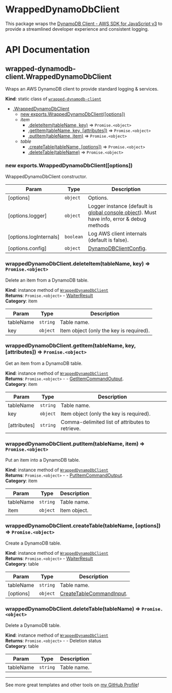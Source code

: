 # WrappedDynamoDbClient

This package wraps the [DynamoDB Client - AWS SDK for JavaScript v3](https://docs.aws.amazon.com/AWSJavaScriptSDK/v3/latest/clients/client-dynamodb/index.html) to provide a streamlined developer experience and consistent logging.

# API Documentation

  <a name="module_wrapped-dynamodb-client.WrappedDynamoDbClient"></a>

## wrapped-dynamodb-client.WrappedDynamoDbClient
Wraps an AWS DynamoDB client to provide standard logging & services.

**Kind**: static class of [<code>wrapped-dynamodb-client</code>](#module_wrapped-dynamodb-client)  

* [.WrappedDynamoDbClient](#module_wrapped-dynamodb-client.WrappedDynamoDbClient)
    * [new exports.WrappedDynamoDbClient([options])](#new_module_wrapped-dynamodb-client.WrappedDynamoDbClient_new)
    * _item_
        * [.deleteItem(tableName, key)](#module_wrapped-dynamodb-client.WrappedDynamoDbClient+deleteItem) ⇒ <code>Promise.&lt;object&gt;</code>
        * [.getItem(tableName, key, [attributes])](#module_wrapped-dynamodb-client.WrappedDynamoDbClient+getItem) ⇒ <code>Promise.&lt;object&gt;</code>
        * [.putItem(tableName, item)](#module_wrapped-dynamodb-client.WrappedDynamoDbClient+putItem) ⇒ <code>Promise.&lt;object&gt;</code>
    * _table_
        * [.createTable(tableName, [options])](#module_wrapped-dynamodb-client.WrappedDynamoDbClient+createTable) ⇒ <code>Promise.&lt;object&gt;</code>
        * [.deleteTable(tableName)](#module_wrapped-dynamodb-client.WrappedDynamoDbClient+deleteTable) ⇒ <code>Promise.&lt;object&gt;</code>

<a name="new_module_wrapped-dynamodb-client.WrappedDynamoDbClient_new"></a>

### new exports.WrappedDynamoDbClient([options])
WrappedDynamoDbClient constructor.


| Param | Type | Description |
| --- | --- | --- |
| [options] | <code>object</code> | Options. |
| [options.logger] | <code>object</code> | Logger instance (default is [global console object](https://nodejs.org/api/console.html#class-console)). Must have info, error & debug methods |
| [options.logInternals] | <code>boolean</code> | Log AWS client internals (default is false). |
| [options.config] | <code>object</code> | [DynamoDBClientConfig](https://docs.aws.amazon.com/AWSJavaScriptSDK/v3/latest/clients/client-dynamodb/interfaces/dynamodbclientconfig.html). |

<a name="module_wrapped-dynamodb-client.WrappedDynamoDbClient+deleteItem"></a>

### wrappedDynamoDbClient.deleteItem(tableName, key) ⇒ <code>Promise.&lt;object&gt;</code>
Delete an item from a DynamoDB table.

**Kind**: instance method of [<code>WrappedDynamoDbClient</code>](#module_wrapped-dynamodb-client.WrappedDynamoDbClient)  
**Returns**: <code>Promise.&lt;object&gt;</code> - [WaiterResult](https://docs.aws.amazon.com/AWSJavaScriptSDK/v3/latest/clients/client-dynamodb/globals.html#waiterresult)  
**Category**: item  

| Param | Type | Description |
| --- | --- | --- |
| tableName | <code>string</code> | Table name. |
| key | <code>object</code> | Item object (only the key is required). |

<a name="module_wrapped-dynamodb-client.WrappedDynamoDbClient+getItem"></a>

### wrappedDynamoDbClient.getItem(tableName, key, [attributes]) ⇒ <code>Promise.&lt;object&gt;</code>
Get an item from a DynamoDB table.

**Kind**: instance method of [<code>WrappedDynamoDbClient</code>](#module_wrapped-dynamodb-client.WrappedDynamoDbClient)  
**Returns**: <code>Promise.&lt;object&gt;</code> - - [GetItemCommandOutput](https://docs.aws.amazon.com/AWSJavaScriptSDK/v3/latest/clients/client-dynamodb/interfaces/getitemcommandoutput.html).  
**Category**: item  

| Param | Type | Description |
| --- | --- | --- |
| tableName | <code>string</code> | Table name. |
| key | <code>object</code> | Item object (only the key is required). |
| [attributes] | <code>string</code> | Comma-delimited list of attributes to retrieve. |

<a name="module_wrapped-dynamodb-client.WrappedDynamoDbClient+putItem"></a>

### wrappedDynamoDbClient.putItem(tableName, item) ⇒ <code>Promise.&lt;object&gt;</code>
Put an item into a DynamoDB table.

**Kind**: instance method of [<code>WrappedDynamoDbClient</code>](#module_wrapped-dynamodb-client.WrappedDynamoDbClient)  
**Returns**: <code>Promise.&lt;object&gt;</code> - - [PutItemCommandOutput](https://docs.aws.amazon.com/AWSJavaScriptSDK/v3/latest/clients/client-dynamodb/interfaces/putitemcommandoutput.html).  
**Category**: item  

| Param | Type | Description |
| --- | --- | --- |
| tableName | <code>string</code> | Table name. |
| item | <code>object</code> | Item object. |

<a name="module_wrapped-dynamodb-client.WrappedDynamoDbClient+createTable"></a>

### wrappedDynamoDbClient.createTable(tableName, [options]) ⇒ <code>Promise.&lt;object&gt;</code>
Create a DynamoDB table.

**Kind**: instance method of [<code>WrappedDynamoDbClient</code>](#module_wrapped-dynamodb-client.WrappedDynamoDbClient)  
**Returns**: <code>Promise.&lt;object&gt;</code> - [WaiterResult](https://docs.aws.amazon.com/AWSJavaScriptSDK/v3/latest/clients/client-dynamodb/globals.html#waiterresult)  
**Category**: table  

| Param | Type | Description |
| --- | --- | --- |
| tableName | <code>string</code> | Table name. |
| [options] | <code>object</code> | [CreateTableCommandInput](https://docs.aws.amazon.com/AWSJavaScriptSDK/v3/latest/clients/client-dynamodb/interfaces/createtablecommandinput.html). |

<a name="module_wrapped-dynamodb-client.WrappedDynamoDbClient+deleteTable"></a>

### wrappedDynamoDbClient.deleteTable(tableName) ⇒ <code>Promise.&lt;object&gt;</code>
Delete a DynamoDB table.

**Kind**: instance method of [<code>WrappedDynamoDbClient</code>](#module_wrapped-dynamodb-client.WrappedDynamoDbClient)  
**Returns**: <code>Promise.&lt;object&gt;</code> - - Deletion status  
**Category**: table  

| Param | Type | Description |
| --- | --- | --- |
| tableName | <code>string</code> | Table name. |


---

See more great templates and other tools on
[my GitHub Profile](https://github.com/karmaniverous)!
